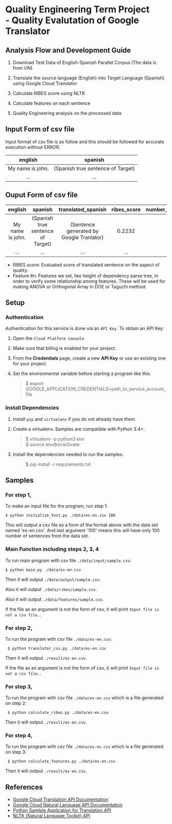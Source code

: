# Quality Engineering Term Project <br /> - Quality Evalutation of Google Translator


## Analysis Flow and Development Guide

1. Download Test Data of English-Spanish Parallel Corpus (The data is from UN)

2. Translate the source language (English) into Target Language (Spanish) using Google Cloud Translator

3. Calculate RIBES score using NLTK

4. Calculate features on each sentence

5. Quality Engineering analysis on the processed data


## Input Form of csv file
Input format of csv file is as follow and this should be followed for accurate execution without ERROR.

|english|spanish|
|:-:|:-:|
|My name is john.|(Spanish true sentence of Target)|
|...|...|


## Ouput Form of csv file
|english|spanish|translated_spanish|ribes_score|number_of_words|number_of_alphabets|noun|adj|verb|adp|conj|height_of_parse_tree|
|:-:|:-:|:-:|:-:|:-:|:-:|:-:|:-:|:-:|:-:|:-:|:-:|
|My name is john.|(Spanish true sentence of Target)|(Sentence generated by Google Tranlator)|0.2232|3|...|...|...|...|...|...|...|
|...|...|...|...|...|...|...|...|...|...|...|...|

* RIBES score: Evaluated score of translated sentence on the aspect of quality.
* Feature #n: Features we set, like height of dependency parse tree, in order to verify some relationship among features. These will be used for making ANOVA or Orthogonal Array in DOE or Taguchi method.


## Setup

### Authentication

Authentication for this service is done via an `API Key`. To obtain an API Key:

1. Open the `Cloud Platform Console`

2. Make sure that billing is enabled for your project.

3. From the **Credentials** page, create a new **API Key** or use an existing one for your project.

4. Set the environmental variable before starting a program like this.

     > $ export GOOGLE_APPLICATION_CREDENTIALS=path_to_service_account_file

### Install Dependencies

1. Install `pip` and `virtualenv` if you do not already have them.

2. Create a virtualenv. Samples are compatible with Python 3.4+.

     > $ virtualenv -p python3 env <br />
     > $ source env/bin/activate

3. Install the dependencies needed to run the samples.

     > $ pip install -r requirements.txt


## Samples

### For step 1,

To make an input file for the program, run step 1.

    $ python initialize_test.py ./data/es-en.csv 100

This will output a csv file as a form of the format above with the data set named 'es-en.csv'. And last argument '100' means this will have only 100 number of sentences from the data set.

### Main Function including steps 2, 3, 4

To run main program with csv file `./data/input/sample.csv`:

    $ python main.py ./data/es-en.csv

Then it will output `./data/output/sample.csv`.

Also it will output `./data/ribes/sample.csv`.

Also it will output `./data/features/sample.csv`.

If the file as an argument is not the form of csv, it will print `Input file is not a csv file.`.

### For step 2,

To run the program with csv file `./data/es-en.csv`:

	 $ python translator_csv.py ./data/es-en.csv

Then it will output `./result/es-en.csv`.

If the file as an argument is not the form of csv, it will print `Input file is not a csv file.`.

### For step 3,

To run the program with csv file `./data/es-en.csv` which is a file generated on step 2:

	 $ python calculate_ribes.py ./data/es-en.csv

Then it will output `./result/es-en.csv`.

### For step 4,

To run the program with csv file `./data/es-en.csv` which is a file generated on step 3:

	 $ python calculate_features.py ./data/es-en.csv

Then it will output `./result/es-en.csv`.


## References

* [Google Cloud Translation API Documentation](https://cloud.google.com/translate/docs/)
* [Google Cloud Natural Language API Documentation](https://cloud.google.com/natural-language/docs/)
* [Python Samlple Application for Translation API](https://github.com/GoogleCloudPlatform/python-docs-samples/tree/master/translate)
* [NLTK (Natural Language Toolkit) API](http://www.nltk.org/index.html)
